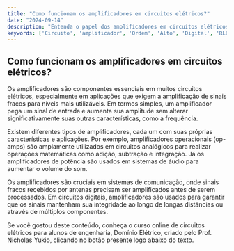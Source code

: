 ```yaml
---
title: "Como funcionam os amplificadores em circuitos elétricos?"
date: "2024-09-14"
description: "Entenda o papel dos amplificadores em circuitos elétricos e sua importância em aplicações práticas."
keywords: ['Circuito', 'amplificador', 'Ordem', 'Alto', 'Digital', 'RLC', 'equipamento']
---
```


## Como funcionam os amplificadores em circuitos elétricos?

Os amplificadores são componentes essenciais em muitos circuitos elétricos, especialmente em aplicações que exigem a amplificação de sinais fracos para níveis mais utilizáveis. Em termos simples, um amplificador pega um sinal de entrada e aumenta sua amplitude sem alterar significativamente suas outras características, como a frequência.

Existem diferentes tipos de amplificadores, cada um com suas próprias características e aplicações. Por exemplo, amplificadores operacionais (op-amps) são amplamente utilizados em circuitos analógicos para realizar operações matemáticas como adição, subtração e integração. Já os amplificadores de potência são usados em sistemas de áudio para aumentar o volume do som.

Os amplificadores são cruciais em sistemas de comunicação, onde sinais fracos recebidos por antenas precisam ser amplificados antes de serem processados. Em circuitos digitais, amplificadores são usados para garantir que os sinais mantenham sua integridade ao longo de longas distâncias ou através de múltiplos componentes.

Se você gostou deste conteúdo, conheça o curso online de circuitos elétricos para alunos de engenharia, Domínio Elétrico, criado pelo Prof. Nicholas Yukio, clicando no botão presente logo abaixo do texto.